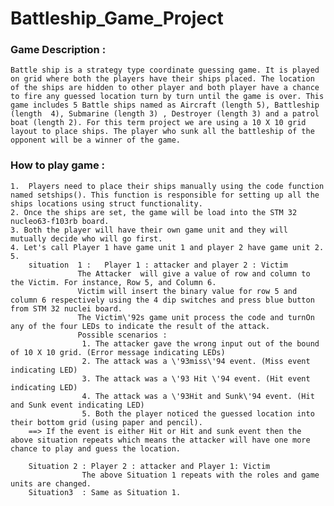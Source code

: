 # Battleship_Game_Project
### Game Description :
	Battle ship is a strategy type coordinate guessing game. It is played on grid where both the players have their ships placed. The location of the ships are hidden to other player and both player have a chance to fire any guessed location turn by turn until the game is over. This game includes 5 Battle ships named as Aircraft (length 5), Battleship (length  4), Submarine (length 3) , Destroyer (length 3) and a patrol boat (length 2). For this term project we are using a 10 X 10 grid layout to place ships. The player who sunk all the battleship of the opponent will be a winner of the game.

### How to play game  : 
	1.  Players need to place their ships manually using the code function named setships(). This function is responsible for setting up all the ships locations using struct functionality.  
	2. Once the ships are set, the game will be load into the STM 32 nucleo63-f103rb board.
	3. Both the player will have their own game unit and they will mutually decide who will go first.
	4. Let's call Player 1 have game unit 1 and player 2 have game unit 2.
	5. 
		situation  1 :   Player 1 : attacker and player 2 : Victim
				   The Attacker  will give a value of row and column to the Victim. For instance, Row 5, and Column 6.
				   Victim will insert the binary value for row 5 and column 6 respectively using the 4 dip switches and press blue button from STM 32 nuclei board. 
				   The Victim\'92s game unit process the code and turnOn any of the four LEDs to indicate the result of the attack. 
				   Possible scenarios : 
			 		1. The attacker gave the wrong input out of the bound of 10 X 10 grid. (Error message indicating LEDs)
					2. The attack was a \'93miss\'94 event. (Miss event indicating LED)
					3. The attack was a \'93 Hit \'94 event. (Hit event indicating LED)
					4. The attack was a \'93Hit and Sunk\'94 event. (Hit and Sunk event indicating LED)
					5. Both the player noticed the guessed location into their bottom grid (using paper and pencil).
		==> If the event is either Hit or Hit and sunk event then the above situation repeats which means the attacker will have one more chance to play and guess the location.
		
		Situation 2 : Player 2 : attacker and Player 1: Victim
					The above Situation 1 repeats with the roles and game units are changed. 
		Situation3  : Same as Situation 1. 


